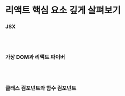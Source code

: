 # 리액트 핵심 요소 깊게 살펴보기

### JSX

<br />
<br />

### 가상 DOM과 리액트 파이버

<br />
<br />

### 클래스 컴포넌트와 함수 컴포넌트

<br />
<br />
